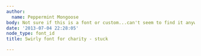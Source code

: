 ```yaml
---
author:
  name: Peppermint Mongoose
body: Not sure if this is a font or custom...can't seem to find it anywhere. Any help?[img:sites/default/files/old-images/OrganHelp_4203.jpg]
date: '2013-07-04 22:28:05'
node_type: font_id
title: Swirly font for charity - stuck

---
```

